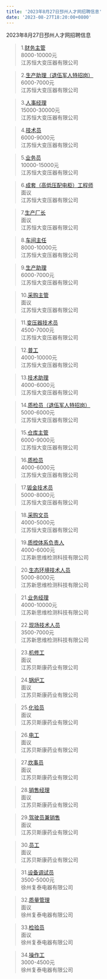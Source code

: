 ```yaml
---
title: '2023年8月27日邳州人才网招聘信息'
date: '2023-08-27T18:20:00+0800'
---
```

2023年8月27日邳州人才网招聘信息
<!--more-->
>1.[财务主管](https://www.pzhr.com/job/17651.html)<br>
>8000-10000元<br>
>江苏恒大变压器有限公司

>2.[生产助理（退伍军人特招岗）](https://www.pzhr.com/job/17627.html)<br>
>6000-7000元<br>
>江苏恒大变压器有限公司

>3.[人事经理](https://www.pzhr.com/job/17303.html)<br>
>15000-30000元<br>
>江苏恒大变压器有限公司

>4.[技术员](https://www.pzhr.com/job/17516.html)<br>
>6000-9000元<br>
>江苏恒大变压器有限公司

>5.[业务员](https://www.pzhr.com/job/17126.html)<br>
>10000-15000元<br>
>江苏恒大变压器有限公司

>6.[成套（高低压配电柜）工程师](https://www.pzhr.com/job/17088.html)<br>
>面议<br>
>江苏恒大变压器有限公司

>7.[生产厂长](https://www.pzhr.com/job/17087.html)<br>
>面议<br>
>江苏恒大变压器有限公司

>8.[车间主任](https://www.pzhr.com/job/17086.html)<br>
>8000-10000元<br>
>江苏恒大变压器有限公司

>9.[生产助理](https://www.pzhr.com/job/17085.html)<br>
>6000-7000元<br>
>江苏恒大变压器有限公司

>10.[采购主管](https://www.pzhr.com/job/17084.html)<br>
>面议<br>
>江苏恒大变压器有限公司

>11.[变压器技术员](https://www.pzhr.com/job/17083.html)<br>
>4500-7000元<br>
>江苏恒大变压器有限公司

>12.[普工](https://www.pzhr.com/job/17082.html)<br>
>4000-10000元<br>
>江苏恒大变压器有限公司

>13.[技术助理](https://www.pzhr.com/job/17604.html)<br>
>4000-6000元<br>
>江苏恒大变压器有限公司

>14.[质检员（退伍军人特招岗）](https://www.pzhr.com/job/17628.html)<br>
>5000-6000元<br>
>江苏恒大变压器有限公司

>15.[仓库主管](https://www.pzhr.com/job/17547.html)<br>
>6000-9000元<br>
>江苏恒大变压器有限公司

>16.[质检员](https://www.pzhr.com/job/17546.html)<br>
>4000-6000元<br>
>江苏恒大变压器有限公司

>17.[钣金技术员](https://www.pzhr.com/job/17586.html)<br>
>5000-8000元<br>
>江苏恒大变压器有限公司

>18.[采购文员](https://www.pzhr.com/job/17552.html)<br>
>4000-5000元<br>
>江苏恒大变压器有限公司

>19.[质控体系负责人](https://www.pzhr.com/job/17699.html)<br>
>4000-6000元<br>
>江苏新思维检测科技有限公司

>20.[生态环境技术人员](https://www.pzhr.com/job/13441.html)<br>
>5000-8000元<br>
>江苏新思维检测科技有限公司

>21.[业务经理](https://www.pzhr.com/job/9836.html)<br>
>4000-10000元<br>
>江苏新思维检测科技有限公司

>22.[现场技术人员](https://www.pzhr.com/job/10924.html)<br>
>3500-7000元<br>
>江苏新思维检测科技有限公司

>23.[机修工](https://www.pzhr.com/job/17452.html)<br>
>面议<br>
>江苏贝斯康药业有限公司

>24.[锅炉工](https://www.pzhr.com/job/16378.html)<br>
>面议<br>
>江苏贝斯康药业有限公司

>25.[化验员](https://www.pzhr.com/job/16376.html)<br>
>面议<br>
>江苏贝斯康药业有限公司

>26.[电工](https://www.pzhr.com/job/15409.html)<br>
>面议<br>
>江苏贝斯康药业有限公司

>27.[炊事员](https://www.pzhr.com/job/17578.html)<br>
>面议<br>
>江苏贝斯康药业有限公司

>28.[销售经理](https://www.pzhr.com/job/16160.html)<br>
>面议<br>
>江苏贝斯康药业有限公司

>29.[驾驶员兼销售](https://www.pzhr.com/job/16159.html)<br>
>面议<br>
>江苏贝斯康药业有限公司

>30.[员工](https://www.pzhr.com/job/14705.html)<br>
>面议<br>
>江苏贝斯康药业有限公司

>31.[设备调试员](https://www.pzhr.com/job/12411.html)<br>
>3500-5000元<br>
>徐州复泰电器有限公司

>32.[质量管理](https://www.pzhr.com/job/9343.html)<br>
>面议<br>
>徐州复泰电器有限公司

>33.[检验员](https://www.pzhr.com/job/5917.html)<br>
>面议<br>
>徐州复泰电器有限公司

>34.[操作工](https://www.pzhr.com/job/5915.html)<br>
>3000-4500元<br>
>徐州复泰电器有限公司

